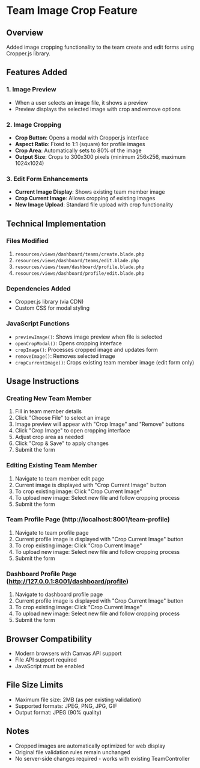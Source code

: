 # Team Image Crop Feature

## Overview

Added image cropping functionality to the team create and edit forms using Cropper.js library.

## Features Added

### 1. Image Preview

-   When a user selects an image file, it shows a preview
-   Preview displays the selected image with crop and remove options

### 2. Image Cropping

-   **Crop Button**: Opens a modal with Cropper.js interface
-   **Aspect Ratio**: Fixed to 1:1 (square) for profile images
-   **Crop Area**: Automatically sets to 80% of the image
-   **Output Size**: Crops to 300x300 pixels (minimum 256x256, maximum 1024x1024)

### 3. Edit Form Enhancements

-   **Current Image Display**: Shows existing team member image
-   **Crop Current Image**: Allows cropping of existing images
-   **New Image Upload**: Standard file upload with crop functionality

## Technical Implementation

### Files Modified

1. `resources/views/dashboard/teams/create.blade.php`
2. `resources/views/dashboard/teams/edit.blade.php`
3. `resources/views/team/dashboard/profile.blade.php`
4. `resources/views/dashboard/profile/edit.blade.php`

### Dependencies Added

-   Cropper.js library (via CDN)
-   Custom CSS for modal styling

### JavaScript Functions

-   `previewImage()`: Shows image preview when file is selected
-   `openCropModal()`: Opens cropping interface
-   `cropImage()`: Processes cropped image and updates form
-   `removeImage()`: Removes selected image
-   `cropCurrentImage()`: Crops existing team member image (edit form only)

## Usage Instructions

### Creating New Team Member

1. Fill in team member details
2. Click "Choose File" to select an image
3. Image preview will appear with "Crop Image" and "Remove" buttons
4. Click "Crop Image" to open cropping interface
5. Adjust crop area as needed
6. Click "Crop & Save" to apply changes
7. Submit the form

### Editing Existing Team Member

1. Navigate to team member edit page
2. Current image is displayed with "Crop Current Image" button
3. To crop existing image: Click "Crop Current Image"
4. To upload new image: Select new file and follow cropping process
5. Submit the form

### Team Profile Page (http://localhost:8001/team-profile)

1. Navigate to team profile page
2. Current profile image is displayed with "Crop Current Image" button
3. To crop existing image: Click "Crop Current Image"
4. To upload new image: Select new file and follow cropping process
5. Submit the form

### Dashboard Profile Page (http://127.0.0.1:8001/dashboard/profile)

1. Navigate to dashboard profile page
2. Current profile image is displayed with "Crop Current Image" button
3. To crop existing image: Click "Crop Current Image"
4. To upload new image: Select new file and follow cropping process
5. Submit the form

## Browser Compatibility

-   Modern browsers with Canvas API support
-   File API support required
-   JavaScript must be enabled

## File Size Limits

-   Maximum file size: 2MB (as per existing validation)
-   Supported formats: JPEG, PNG, JPG, GIF
-   Output format: JPEG (90% quality)

## Notes

-   Cropped images are automatically optimized for web display
-   Original file validation rules remain unchanged
-   No server-side changes required - works with existing TeamController
